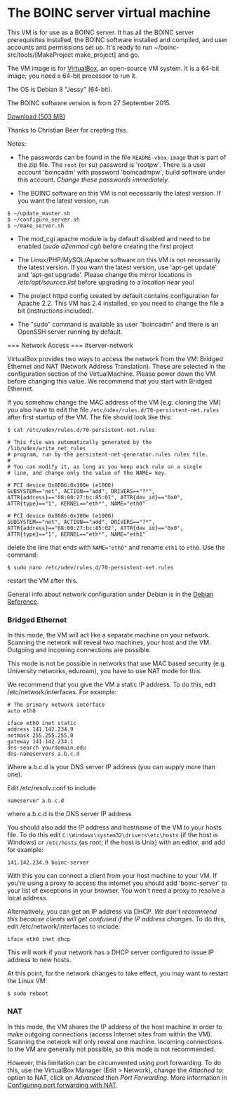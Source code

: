 # The BOINC server virtual machine
This VM is for use as a BOINC server.
It has all the BOINC server prerequisites installed, the BOINC software installed and compiled,
and user accounts and permissions set up.
It's ready to run ~/boinc-src/tools/[MakeProject make_project] and go.

The VM image is for [VirtualBox](http://www.virtualbox.org/), an open-source VM system.
It is a 64-bit image; you need a 64-bit processor to run it.

The OS is Debian 8 "Jessy" (64-bit).

The BOINC software version is from 27 September 2015.

[Download (503 MB)](http://boinc.berkeley.edu/dl/debian-8-boinc-server-150927.7z)

Thanks to Christian Beer for creating this.

Notes:

 * The passwords can be found in the file `README-vbox-image` that is part of the zip file.
  The `root` (or su) password is 'rootpw'.
  There is a user account 'boincadm' with password 'boincadmpw'; build software under this account.
  *Change these passwords immediately.*

 * The BOINC software on this VM is not necessarily the latest version.
  If you want the latest version, run
```
$ ~/update_master.sh
$ ~/configure_server.sh
$ ~/make_server.sh
```

 * The mod_cgi apache module is by default disabled and need to be enabled (_sudo a2enmod cgi_) before creating the first project

 * The Linux/PHP/MySQL/Apache software on this VM is not necessarily the latest version.
  If you want the latest version, use 'apt-get update' and 'apt-get upgrade'. Please change the mirror locations in _/etc/apt/sources.list_ before upgrading to a location near you!

 * The project httpd config created by default contains configuration for Apache 2.2. This VM has 2.4 installed, so you need to change the file a bit (instructions included).

 * The "sudo" command is available as user "boincadm" and there is an OpenSSH server running by default.


=== Network Access === #server-network

VirtualBox provides two ways to access the network from the VM:
Bridged Ethernet and NAT (Network Address Translation).
These are selected in the configuration section of the VirtualMachine. Please power down the VM before changing this value.
We recommend that you start with Bridged Ethernet.

If you somehow change the MAC address of the VM (e.g. cloning the VM) you also have to edit the file `/etc/udev/rules.d/70-persistent-net.rules` after first startup of the VM. The file should look like this:
```
$ cat /etc/udev/rules.d/70-persistent-net.rules
 
# This file was automatically generated by the /lib/udev/write_net_rules
# program, run by the persistent-net-generator.rules rules file.
#
# You can modify it, as long as you keep each rule on a single
# line, and change only the value of the NAME= key.
 
# PCI device 0x8086:0x100e (e1000)
SUBSYSTEM=="net", ACTION=="add", DRIVERS=="?*", ATTR{address}=="08:00:27:bc:85:01", ATTR{dev_id}=="0x0", ATTR{type}=="1", KERNEL=="eth*", NAME="eth0"
 
# PCI device 0x8086:0x100e (e1000)
SUBSYSTEM=="net", ACTION=="add", DRIVERS=="?*", ATTR{address}=="08:00:27:bc:85:02", ATTR{dev_id}=="0x0", ATTR{type}=="1", KERNEL=="eth*", NAME="eth1"
```
delete the line that ends with `NAME="eth0"` and rename `eth1` to `eth0`. Use the command:
```
$ sudo nano /etc/udev/rules.d/70-persistent-net.rules
```
restart the VM after this.

General info about network configuration under Debian is in the
[Debian Reference](http://www.debian.org/doc/manuals/reference/ch05.en.html).
### Bridged Ethernet
In this mode, the VM will act like a separate machine on your network.
Scanning the network will reveal two machines, your host and the VM.
Outgoing and incoming connections are possible.

This mode is not be possible in networks that use MAC based security (e.g. University networks, eduroam), you have to use NAT mode for this.

We recommend that you give the VM a static IP address.
To do this, edit /etc/network/interfaces.
For example:
```
# The primary network interface
auto eth0

iface eth0 inet static
address 141.142.234.9
netmask 255.255.255.0
gateway 141.142.234.1
dns-search yourdomain.edu
dns-nameservers a.b.c.d
```

Where a.b.c.d is your DNS server IP address (you can supply more than one).

Edit /etc/resolv.conf to include
```
nameserver a.b.c.d
```
where a.b.c.d is the DNS server IP address

You should also add the IP address and hostname of the VM to your hosts file. To do this edit `C:\Windows\system32\drivers\etc\hosts` (if the host is Windows) or `/etc/hosts` (as root; if the host is Unix) with an editor, and add for example:
```
141.142.234.9 boinc-server
```

With this you can connect a client from your host machine to your VM.
If you're using a proxy to access the internet you should add 'boinc-server' to your list of exceptions in your browser.
You won't need a proxy to resolve a local address.

Alternatively, you can get an IP address via DHCP.
*We don't recommend this because clients will get confused if the IP address changes.*
To do this, edit /etc/network/interfaces to include:
```
iface eth0 inet dhcp
```
This will work if your network has a DHCP server configured to
issue IP address to new hosts.

At this point, for the network changes to take effect, you may want to restart the Linux VM:
```
$ sudo reboot
```

### NAT
In this mode, the VM shares the IP address of the host machine in order to make outgoing connections
(access Internet sites from within the VM).
Scanning the network will only reveal one machine.
Incoming connections to the VM are generally not possible,
so this mode is not recommended.

However, this limitation can be circumvented using port forwarding.
To do this, use the VirtualBox Manager (Edit > Network), change the _Attached to:_ option to NAT, click on _Advanced_ then _Port Forwarding_.
More information in [Configuring port forwarding with NAT](http://www.virtualbox.org/manual/ch06.html#natforward).
